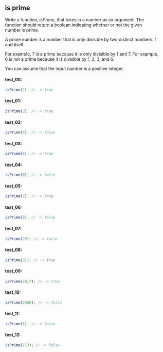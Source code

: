 ## is prime

Write a function, _isPrime_, that takes in a number as an argument. The function should return a
boolean indicating whether or not the given number is prime.

A prime number is a number that is only divisible by two distinct numbers: 1 and itself.

For example, 7 is a prime because it is only divisible by 1 and 7. For example, 6 is not a prime
because it is divisible by 1, 2, 3, and 6.

You can assume that the input number is a positive integer.

#### test_00:

```js
isPrime(2); // -> true
```

#### test_01:

```js
isPrime(3); // -> true
```

#### test_02:

```js
isPrime(4); // -> false
```

#### test_03:

```js
isPrime(5); // -> true
```

#### test_04:

```js
isPrime(6); // -> false
```

#### test_05:

```js
isPrime(7); // -> true
```

#### test_06:

```js
isPrime(8); // -> false
```

#### test_07:

```js
isPrime(25); // -> false
```

#### test_08:

```js
isPrime(31); // -> true
```

#### test_09:

```js
isPrime(2017); // -> true
```

#### test_10:

```js
isPrime(2048); // -> false
```

#### test_11:

```js
isPrime(1); // -> false
```

#### test_12:

```js
isPrime(713); // -> false
```